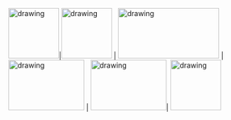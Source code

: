 <img src="https://e7.pngegg.com/pngimages/14/568/png-clipart-angularjs-logo-javascript-security-token-angle-triangle.png" alt="drawing" width="100" height="100"/>|<img src="https://upload.wikimedia.org/wikipedia/commons/4/4c/Typescript_logo_2020.svg" alt="drawing" width="100" height="100"/> | <img src="https://res.cloudinary.com/practicaldev/image/fetch/s--KZJkgfSd--/c_imagga_scale,f_auto,fl_progressive,h_900,q_auto,w_1600/https://dev-to-uploads.s3.amazonaws.com/uploads/articles/hrbrzywuqz6r5aayszap.png" alt="drawing" width="200" height="100"/> | <img src="https://uploads.sitepoint.com/wp-content/uploads/2016/11/1478106324karma-and-jasmine.png" alt="drawing" width="150" height="100"/> | <img src="https://www.docker.com/sites/default/files/social/docker_facebook_share.png" alt="drawing" width="150" height="100"/>| <img src="https://d3r49iyjzglexf.cloudfront.net/circleci-logo-stacked-fb-657e221fda1646a7e652c09c9fbfb2b0feb5d710089bb4d8e8c759d37a832694.png" alt="drawing" width="100" height="100"/> 



